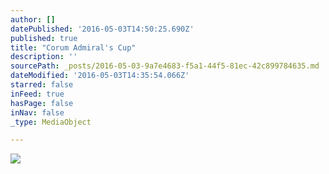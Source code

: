 ```yaml
---
author: []
datePublished: '2016-05-03T14:50:25.690Z'
published: true
title: "Corum Admiral's Cup"
description: ''
sourcePath: _posts/2016-05-03-9a7e4683-f5a1-44f5-81ec-42c899784635.md
dateModified: '2016-05-03T14:35:54.066Z'
starred: false
inFeed: true
hasPage: false
inNav: false
_type: MediaObject

---
```

![](https://the-grid-user-content.s3-us-west-2.amazonaws.com/5465d635-7989-491d-9128-3635bee0ef11.jpg)